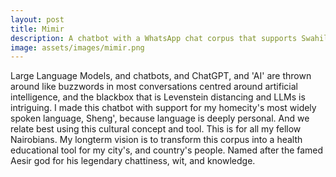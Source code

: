 ```yaml
---
layout: post
title: Mimir
description: A chatbot with a WhatsApp chat corpus that supports Swahili, English, and Sheng' (a pidgin language in Kenya).
image: assets/images/mimir.png
---
```


Large Language Models, and chatbots, and ChatGPT, and 'AI' are thrown around like buzzwords in most conversations centred around artificial intelligence, and the blackbox that is Levenstein distancing and LLMs is intriguing. I made this chatbot with support for my homecity's most widely spoken language, Sheng', because language is deeply personal. And we relate best using this cultural concept and tool. This is for all my fellow Nairobians. My longterm vision is to transform this corpus into a health educational tool for my city's, and country's people. Named after the famed Aesir god for his legendary chattiness, wit, and knowledge.
